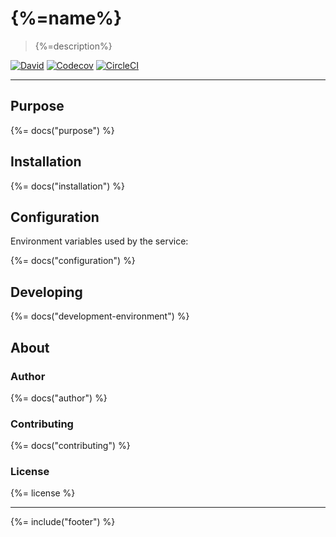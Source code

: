 # {%=name%}

> {%=description%}

[![David](https://img.shields.io/david/sammler/{%=name%}.svg)](https://github.com/sammler/{%=name%})
[![Codecov](https://img.shields.io/codecov/c/github/sammler/{%=name%}.svg?logo=codecov)](https://codecov.io/gh/sammler/{%=name%})
[![CircleCI](https://img.shields.io/circleci/project/github/sammler/scheduler/master.svg)](https://circleci.com/gh/sammler/scheduler)

---

## Purpose

{%= docs("purpose") %}


## Installation

{%= docs("installation") %}


## Configuration

Environment variables used by the service:

{%= docs("configuration") %}

## Developing

{%= docs("development-environment") %}


## About

### Author
{%= docs("author") %}

### Contributing
{%= docs("contributing") %}

### License
{%= license %}

***

{%= include("footer") %}